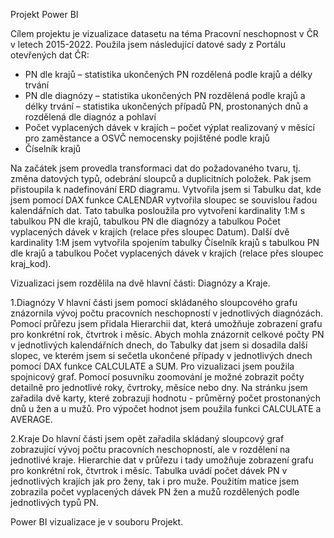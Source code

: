 Projekt  Power BI

Cílem projektu je vizualizace datasetu na téma Pracovní neschopnost v ČR v letech 2015-2022. Použila jsem následující datové sady z Portálu otevřených dat ČR:
-	PN dle krajů – statistika ukončených PN rozdělená podle krajů a délky trvání
-	PN dle diagnózy – statistika ukončených PN rozdělená podle krajů a délky trvání – statistika ukončených případů PN, prostonaných dnů a rozdělená dle diagnóz a pohlaví
-	Počet vyplacených dávek v krajích – počet výplat realizovaný v měsící pro zaměstance a OSVČ nemocensky pojištěné podle krajů
-	Číselník krajů

Na začátek jsem provedla transformaci dat do požadovaného tvaru, tj. změna datových typů, odebrání sloupců a duplicitních položek.
Pak jsem přistoupila k nadefinování ERD diagramu. Vytvořila jsem si Tabulku dat, kde jsem pomocí DAX funkce CALENDAR vytvořila sloupec se souvislou řadou kalendářních dat. Tato tabulka posloužila pro vytvoření kardinality 1:M s tabulkou PN dle krajů, tabulkou PN dle diagnózy a tabulkou Počet vyplacených dávek v krajích (relace přes sloupec Datum). Další dvě kardinality 1:M jsem vytvořila spojením tabulky Číselník krajů s tabulkou PN dle krajů a tabulkou Počet vyplacených dávek v krajích (relace přes sloupec kraj_kod).

Vizualizaci jsem rozdělila na dvě hlavní části: Diagnózy a Kraje.

1.Diagnózy
V hlavní části jsem pomocí skládaného sloupcového grafu znázornila vývoj počtu pracovních neschopností v jednotlivých diagnózách. Pomocí průřezu jsem přidala Hierarchii dat, která umožňuje zobrazení grafu pro konkrétní rok, čtvrtrok i měsíc.
Abych mohla znázornit celkové počty PN v jednotlivých kalendářních dnech, do Tabulky dat jsem si dosadila další slopec, ve kterém jsem si sečetla  ukončené případy v jednotlivých dnech pomocí DAX funkce CALCULATE a SUM. Pro vizualizaci jsem použila spojnicový graf. Pomocí posuvníku zoomování je možné zobrazit počty detailně pro jednotlivé roky, čvrtroky, měsíce nebo dny.
Na stránku jsem zařadila dvě karty, které zobrazuji hodnotu -  průměrný počet prostonaných dnů u žen a u mužů. Pro výpočet hodnot jsem použila funkci CALCULATE a AVERAGE.

2.Kraje
Do hlavní části jsem opět zařadila skládaný sloupcový graf zobrazující vývoj počtu pracovních neschopností, ale v rozdělení na jednotlivé kraje. Hierarchie dat v průřezu i tady umožňuje zobrazení grafu pro konkrétní rok, čtvrtrok i měsíc.
Tabulka uvádí počet dávek PN v jednotlivých krajích jak pro ženy, tak i pro muže.
Použitím matice jsem zobrazila počet vyplacených dávek PN žen a mužů rozdělených podle jednotlivých typů PN. 

Power BI vizualizace je v souboru Projekt.
